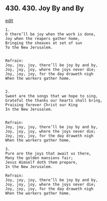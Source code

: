 
## 430.  430. Joy By and By
[edit](https://docs.google.com/document/d/1M0cjo8uOj3y_Iy1VyHE4DSYZ7gimcUJR/edit?mode=html)






    1.
    O there’ll be joy when the work is done,
    Joy when the reapers gather home,
    Bringing the sheaves at set of sun
    To the New Jerusalem.


    Refrain:
    Joy, joy, joy, there’ll be joy by and by,
    Joy, joy, joy, where the joys never die;
    Joy, joy, joy, for the day draweth nigh
    When the workers gather home.


    2.
    Sweet are the songs that we hope to sing,
    Grateful the thanks our hearts shall bring,
    Praising forever Christ our King
    In the New Jerusalem.


    Refrain:
    Joy, joy, joy, there’ll be joy by and by,
    Joy, joy, joy, where the joys never die;
    Joy, joy, joy, for the day draweth nigh
    When the workers gather home.

    3.
    Pure are the joys that await us there,
    Many the golden mansions fair;
    Jesus Himself doth them prepare,
    In the New Jerusalem.

    Refrain:
    Joy, joy, joy, there’ll be joy by and by,
    Joy, joy, joy, where the joys never die;
    Joy, joy, joy, for the day draweth nigh
    When the workers gather home.

